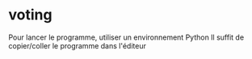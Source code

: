 # voting

Pour lancer le programme, utiliser un environnement Python
Il suffit de copier/coller le programme dans l'éditeur
